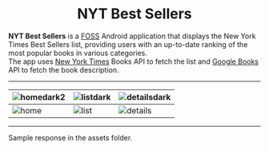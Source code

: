 <h1 align="center">NYT Best Sellers</h1>

**NYT Best Sellers** is a [FOSS](https://en.m.wikipedia.org/wiki/Free_and_open-source_software) Android application that displays the New York Times Best Sellers list, providing users with an up-to-date ranking of the most popular books in various categories.\
The app uses [New York Times](https://developer.nytimes.com/apis) Books API to fetch the list and [Google Books](https://developers.google.com/books") API to fetch the book description.


------

| ![homedark2](https://user-images.githubusercontent.com/84154246/228127526-aebe8b90-f577-4dd6-aa1e-e68fe52217d9.png) | ![listdark](https://user-images.githubusercontent.com/84154246/228127582-3c03214c-e558-4248-8fbd-19cfbd872c82.png) | ![detailsdark](https://user-images.githubusercontent.com/84154246/228127605-86844762-593f-4a18-b31e-3b5d56cd685b.png) |
|-------------------------------------------------------|-------------------------------------------------------|-------------------------------------------------------|
| ![home](https://user-images.githubusercontent.com/84154246/228127090-191b7c7b-cae1-445d-9406-17518270cda3.png) | ![list](https://user-images.githubusercontent.com/84154246/228127301-438e67c8-c32c-4f36-a8e8-4e041c8f509b.png) | ![details](https://user-images.githubusercontent.com/84154246/228127387-e5fa4dbd-476b-47aa-b1c6-49d9ee635d71.png) |

------


Sample response in the assets folder.

